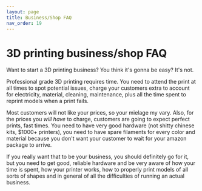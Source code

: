 ```yaml
---
layout: page
title: Business/Shop FAQ
nav_order: 19
---
```



# 3D printing business/shop FAQ

Want to start a 3D printing business? You think it's gonna be easy? It's not.

Professional grade 3D printing requires time. You need to attend the print at all times to spot potential issues, charge your customers extra to account for electricity, material, cleaning, maintenance, plus all the time spent to reprint models when a print fails.

Most customers will not like your prices, so your mielage my vary. Also, for the prices you *will have* to charge, customers are going to expect perfect prints, fast times. You need to have very good hardware (not shitty chinese kits, $1000+ printers), you need to have spare filaments for every color and material because you don't want your customer to wait for your amazon package to arrive.

If you really want that to be your business, you should definitely go for it, but you need to get good, reliable hardware and be very aware of how your time is spent, how your printer works, how to properly print models of all sorts of shapes and in general of all the difficulties of running an actual business.
